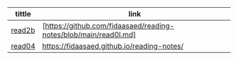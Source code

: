 |tittle  | link |
| ------------- | ------------- |
| [read2b](https://github.com/fidaasaed/reading-notes/blob/main/read0l.md)  |[https://github.com/fidaasaed/reading-notes/blob/main/read0l.md] |
| [read04](  https://fidaasaed.github.io/reading-notes/) | https://fidaasaed.github.io/reading-notes/ |
